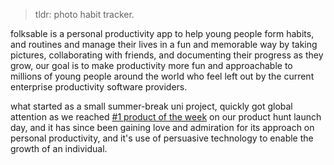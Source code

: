 > tldr: photo habit tracker.

folksable is a personal productivity app to help young people form habits, and routines and manage their lives in a fun and memorable way by taking pictures, collaborating with friends, and documenting their progress as they grow, our goal is to make productivity more fun and approachable to millions of young people around the world who feel left out by the current enterprise productivity software providers.

what started as a small summer-break uni project, quickly got global attention as we reached [#1 product of the week](https://www.producthunt.com/posts/folksable-3) on our product hunt launch day, and it has since been gaining love and admiration for its approach on personal productivity, and it's use of persuasive technology to enable the growth of an individual.
